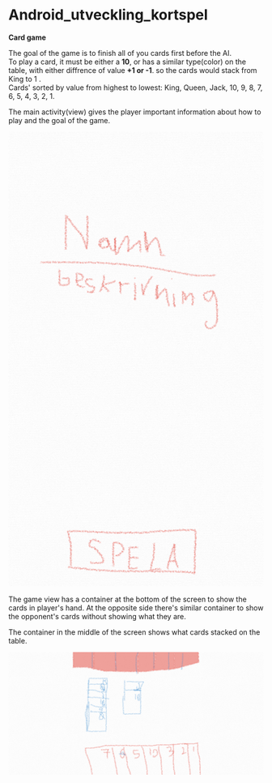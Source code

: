 # Android_utveckling_kortspel
**Card game**

The goal of the game is to finish all of you cards first before the AI.  
To play a card, it must be either a **10**, or has a similar type(color) on the table, with either diffrence of value **+1 or -1**. so the cards would stack from King to 1 .  
Cards' sorted by value from highest to lowest: King, Queen, Jack, 10, 9, 8, 7, 6, 5, 4, 3, 2, 1.

The main activity(view) gives the player important information about how to play and the goal of the game.

![Main activity](https://github.com/moh-tabak/Android_utveckling_kortspel/blob/image-files/skiss_main_act.png)

The game view has a container at the bottom of the screen to show the cards in player's hand. At the opposite side there's similar container to show the opponent's cards without showing what they are.

The container in the middle of the screen shows what cards stacked on the table.


![Game activity](https://github.com/moh-tabak/Android_utveckling_kortspel/blob/image-files/skiss_game_act.png)

